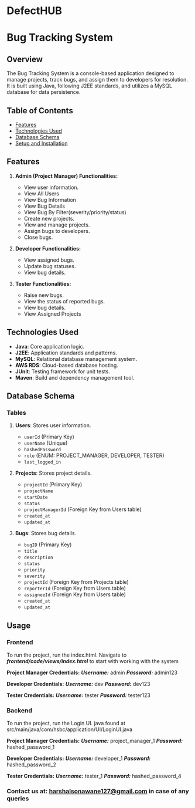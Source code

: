 # DefectHUB

# Bug Tracking System

## Overview

The Bug Tracking System is a console-based application designed to manage projects, track bugs, and assign them to developers for resolution. It is built using Java, following J2EE standards, and utilizes a MySQL database for data persistence.

## Table of Contents

- [Features](#features)
- [Technologies Used](#technologies-used)
- [Database Schema](#database-schema)
- [Setup and Installation](#setup-and-installation)

## Features

1. **Admin (Project Manager) Functionalities:**
    - View user information.
    - View All Users
    - View Bug Information
    - View Bug Details
    - View Bug By Filter(severity/priority/status)
    - Create new projects.
    - View and manage projects.
    - Assign bugs to developers.
    - Close bugs.

2. **Developer Functionalities:**
    - View assigned bugs.
    - Update bug statuses.
    - View bug details.
   
3. **Tester Functionalities:**
    - Raise new bugs.
    - View the status of reported bugs.
    - View bug details.
    - View Assigned Projects

## Technologies Used

- **Java**: Core application logic.
- **J2EE**: Application standards and patterns.
- **MySQL**: Relational database management system.
- **AWS RDS**: Cloud-based database hosting.
- **JUnit**: Testing framework for unit tests.
- **Maven**: Build and dependency management tool.

## Database Schema

### Tables

1. **Users**: Stores user information.
    - `userId` (Primary Key)
    - `userName` (Unique)
    - `hashedPassword`
    - `role` (ENUM: PROJECT_MANAGER, DEVELOPER, TESTER)
    - `last_logged_in`

2. **Projects**: Stores project details.
    - `projectId` (Primary Key)
    - `projectName`
    - `startDate`
    - `status`
    - `projectManagerId` (Foreign Key from Users table)
    - `created_at`
    - `updated_at`

3. **Bugs**: Stores bug details.
    - `bugID` (Primary Key)
    - `title`
    - `description`
    - `status`
    - `priority`
    - `severity`
    - `projectId` (Foreign Key from Projects table)
    - `reporterId` (Foreign Key from Users table)
    - `assigneeId` (Foreign Key from Users table)
    - `created_at`
    - `updated_at`


## Usage

### Frontend
To run the project, run the index.html.
Navigate to ***frontend/code/views/index.html*** to start with working with the system

**Project Manager Credentials:** 
***Username:*** admin
***Password:*** admin123

**Developer Credentials:**
***Username:*** dev
***Password:*** dev123

**Tester Credentials:**
***Username:*** tester
***Password:*** tester123
    

### Backend

To run the project, run the Login UI. java found at src/main/java/com/hsbc/application/UI/LoginUI.java

**Project Manager Credentials:** 
***Username:*** project_manager_1
***Password:*** hashed_password_1

**Developer Credentials:**
***Username:*** developer_1
***Password:*** hashed_password_2

**Tester Credentials:**
***Username:*** tester_1
***Password:*** hashed_password_4

### Contact us at: harshalsonawane127@gmail.com in case of any queries
